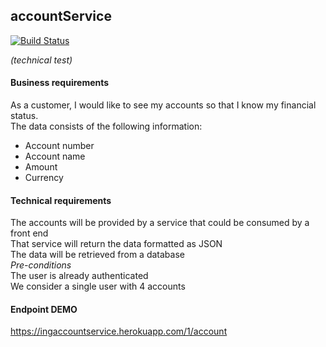 ## accountService  

[![Build Status](https://travis-ci.org/dsabia/accountService.svg?branch=master)](https://travis-ci.org/dsabia/accountService)

_(technical test)_

#### Business requirements
As a customer, I would like to see my accounts so that I know my financial status.  
The data consists of the following information:  
- Account number
- Account name
- Amount
- Currency

#### Technical requirements  
The accounts will be provided by a service that could be consumed by a front end  
That service will return the data formatted as JSON  
The data will be retrieved from a database  
_Pre-conditions_   
The user is already authenticated  
We consider a single user with 4 accounts  

#### Endpoint DEMO

https://ingaccountservice.herokuapp.com/1/account
